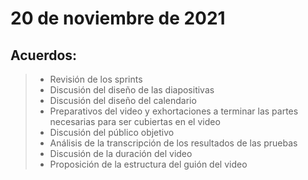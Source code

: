 # 20 de noviembre de 2021
## Acuerdos:
>- Revisión de los sprints
>- Discusión del diseño de las diapositivas
>- Discusión del diseño del calendario
>- Preparativos del video y exhortaciones a terminar las partes necesarias para ser cubiertas en el video
>- Discusión del público objetivo
>- Análisis de la transcripción de los resultados de las pruebas
>- Discusión de la duración del video
>- Proposición de la estructura del guión del video
